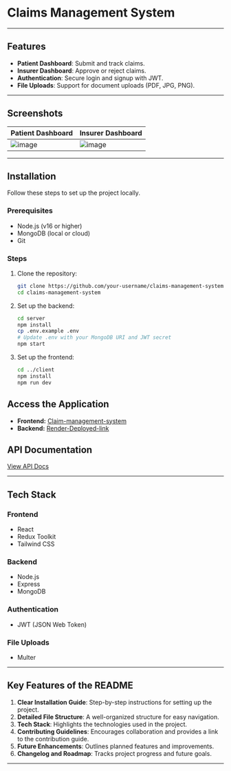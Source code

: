 # Claims Management System

---

## **Features**
- **Patient Dashboard**: Submit and track claims.
- **Insurer Dashboard**: Approve or reject claims.
- **Authentication**: Secure login and signup with JWT.
- **File Uploads**: Support for document uploads (PDF, JPG, PNG).
---

## **Screenshots**
| Patient Dashboard | Insurer Dashboard |
|-------------------|-------------------|
|![image](https://github.com/user-attachments/assets/9f3716fe-85ad-48ac-b821-844029d0e386) | ![image](https://github.com/user-attachments/assets/28b52b1d-b8cc-41fb-a29c-b44dcf136076) |

---

## **Installation**
Follow these steps to set up the project locally.

### **Prerequisites**
- Node.js (v16 or higher)
- MongoDB (local or cloud)
- Git

### **Steps**
1. Clone the repository:
   ```bash
   git clone https://github.com/your-username/claims-management-system.git
   cd claims-management-system
   ```

2. Set up the backend:
   ```bash
   cd server
   npm install
   cp .env.example .env
   # Update .env with your MongoDB URI and JWT secret
   npm start
   ```

3. Set up the frontend:
   ```bash
   cd ../client
   npm install
   npm run dev
   ```

## **Access the Application**

- **Frontend:** [Claim-management-system](https://claim-management-system-git-main-sudhan1112s-projects.vercel.app/)
- **Backend:** [Render-Deployed-link](https://claim-management-system-4.onrender.com)

## **API Documentation**
[View API Docs](https://docs.google.com/document/d/1dQ4rJwvYVM111uJczvyz2AgbPSk8S6RPArrnr27zTM0/edit?usp=sharing)

---

## **Tech Stack**

### Frontend
- React
- Redux Toolkit
- Tailwind CSS

### Backend
- Node.js
- Express
- MongoDB

### Authentication
- JWT (JSON Web Token)

### File Uploads
- Multer

---

## **Key Features of the README**
1. **Clear Installation Guide**: Step-by-step instructions for setting up the project.
2. **Detailed File Structure**: A well-organized structure for easy navigation.
3. **Tech Stack**: Highlights the technologies used in the project.
4. **Contributing Guidelines**: Encourages collaboration and provides a link to the contribution guide.
5. **Future Enhancements**: Outlines planned features and improvements.
6. **Changelog and Roadmap**: Tracks project progress and future goals.

---

